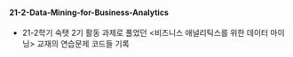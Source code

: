 #### 21-2-Data-Mining-for-Business-Analytics
- 21-2학기 숙탯 2기 활동 과제로 풀었던 <비즈니스 애널리틱스를 위한 데이터 마이닝> 교재의 연습문제 코드들 기록
